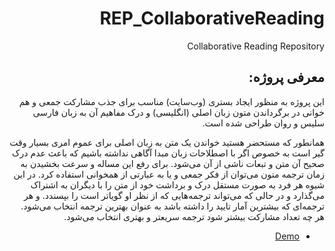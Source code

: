 <div dir="rtl">

# REP_CollaborativeReading

Collaborative Reading Repository

## معرفی پروژه:

این پروژه به منظور ایجاد بستری (وب‌سایت) مناسب برای جذب مشارکت جمعی و هم خوانی در برگرداندن متون زبان اصلی (انگلیسی) و درک مفاهیم آن به زبان فارسی سلیس و روان طراحی شده است.

همانطور که مستحضر هستید خواندن یک متن به زبان اصلی برای عموم امری بسیار وقت گیر است به خصوص اگر با اصطلاحات زبان مبدا آگاهی نداشته باشیم که باعث عدم درک صحیح آن متن و تبعات ناشی از آن می‌شود. برای رفع این مساله و سرعت بخشیدن به زمان ترجمه متون می‌توان از فکر جمعی و یا به عبارتی از همخوانی استفاده کرد. در این شیوه هر فرد به صورت مستقل درک و برداشت خود از متن را با دیگران به اشتراک می‌گذارد و در حالی که می‌تواند ترجمه‌هایی که از نظر او گویاتر است را بپسندد. و هر ترجمه‌ای که بیشترین آمار تایید را داشته باشد به عنوان بهترین ترجمه انتخاب می‌شود. هر چه تعداد مشارکت بیشتر شود ترجمه سریعتر و بهتری انتخاب می‌شود. 

- [Demo](http://kharazmsoft.com/login)

</div>
